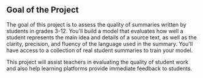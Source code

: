## Goal of the Project
The goal of this project is to assess the quality of summaries written by students in grades 3-12. You'll build a model that evaluates how well a student represents the main idea and details of a source text, as well as the clarity, precision, and fluency of the language used in the summary. You'll have access to a collection of real student summaries to train your model.

This project will assist teachers in evaluating the quality of student work and also help learning platforms provide immediate feedback to students.

